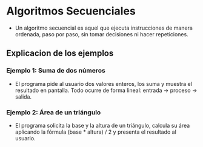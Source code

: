# Algoritmos Secuenciales
- Un algoritmo secuencial es aquel que ejecuta instrucciones de manera ordenada, paso por paso, sin tomar decisiones ni hacer repeticiones.

## Explicacion de los ejemplos

### Ejemplo 1: Suma de dos números

- El programa pide al usuario dos valores enteros, los suma y muestra el resultado en pantalla. Todo ocurre de forma lineal: entrada → proceso → salida.

### Ejemplo 2: Área de un triángulo

- El programa solicita la base y la altura de un triángulo, calcula su área aplicando la fórmula (base * altura) / 2 y presenta el resultado al usuario.